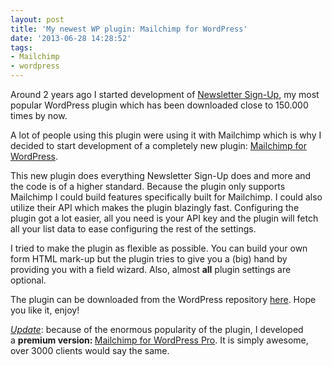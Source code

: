 ```yaml
---
layout: post
title: 'My newest WP plugin: Mailchimp for WordPress'
date: '2013-06-28 14:28:52'
tags:
- Mailchimp
- wordpress
---
```


Around 2 years ago I started development of <a href="http://wordpress.org/plugins/newsletter-sign-up/">Newsletter Sign-Up</a>, my most popular WordPress plugin which has been downloaded close to 150.000 times by now. 

A lot of people using this plugin were using it with Mailchimp which is why I decided to start development of a completely new plugin: <a title="Mailchimp plugin for WordPress" href="https://www.mc4wp.com/">Mailchimp for WordPress</a>.

This new plugin does everything Newsletter Sign-Up does and more and the code is of a higher standard. Because the plugin only supports Mailchimp I could build features specifically built for Mailchimp. I could also utilize their API which makes the plugin blazingly fast. Configuring the plugin got a lot easier, all you need is your API key and the plugin will fetch all your list data to ease configuring the rest of the settings.

I tried to make the plugin as flexible as possible. You can build your own form HTML mark-up but the plugin tries to give you a (big) hand by providing you with a field wizard. Also, almost <strong>all</strong> plugin settings are optional.

The plugin can be downloaded from the WordPress repository <a href="http://wordpress.org/plugins/Mailchimp-for-wp/">here</a>. Hope you like it, enjoy!

<span style="text-decoration: underline;"><em>Update</em></span>: because of the enormous popularity of the plugin, I developed a <strong>premium version: </strong><a href="https://www.mc4wp.com/">Mailchimp for WordPress Pro</a>. It is simply awesome, over 3000 clients would say the same.